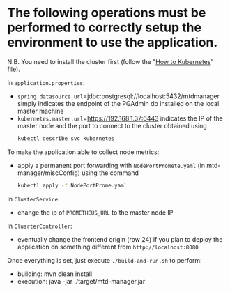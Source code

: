 # The following operations must be performed to correctly setup the environment to use the application. 
N.B. You need to install the cluster first (follow the "[How to Kubernetes](How_to_kubernetes.md)" file).

In `application.properties`:
  - `spring.datasource.url`=jdbc:postgresql://localhost:5432/mtdmanager simply indicates the endpoint of the PGAdmin db installed on the local master machine
  - `kubernetes.master.url`=https://192.168.1.37:6443 indicates the IP of the master node and the port to connect to the cluster obtained using
      ```sh
      kubectl describe svc kubernetes
      ```
      
To make the application able to collect node metrics:
  - apply a permanent port forwarding with `NodePortPromete.yaml` (in mtd-manager/miscConfig) using the command
    ```sh
    kubectl apply -f NodePortProme.yaml
    ```
    
In `ClusterService`:
  - change the ip of `PROMETHEUS_URL` to the master node IP

In `ClusrterController`:
  - eventually change the frontend origin (row 24) if you plan to deploy the application on something different from `http://localhost:8080`

Once everything is set, just execute `./build-and-run.sh` to perform:
  - building: mvn clean install
  - execution: java -jar ./target/mtd-manager.jar
